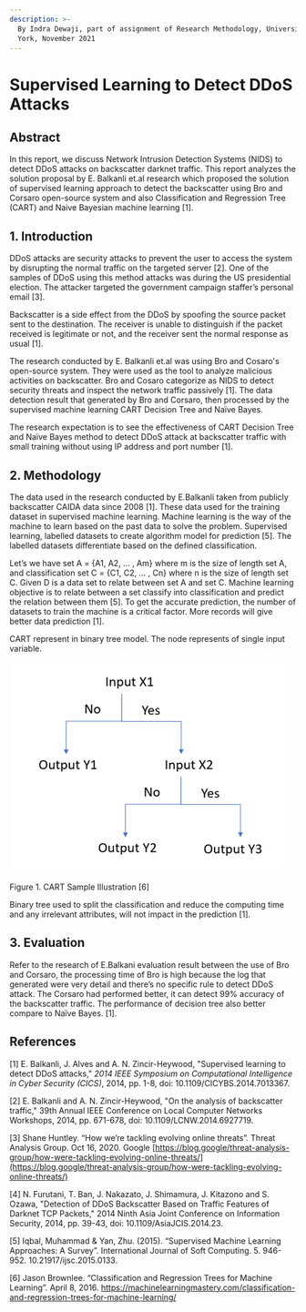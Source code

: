 ```yaml
---
description: >-
  By Indra Dewaji, part of assignment of Research Methodology, University of
  York, November 2021
---
```


# Supervised Learning to Detect DDoS Attacks

## Abstract

In this report, we discuss Network Intrusion Detection Systems (NIDS) to detect DDoS attacks on backscatter darknet traffic. This report analyzes the solution proposal by E. Balkanli et.al research which proposed the solution of supervised learning approach to detect the backscatter using Bro and Corsaro open-source system and also Classification and Regression Tree (CART) and Naive Bayesian machine learning \[1].

## 1.      Introduction

DDoS attacks are security attacks to prevent the user to access the system by disrupting the normal traffic on the targeted server \[2]. One of the samples of DDoS using this method attacks was during the US presidential election. The attacker targeted the government campaign staffer’s personal email \[3].

Backscatter is a side effect from the DDoS by spoofing the source packet sent to the destination. The receiver is unable to distinguish if the packet received is legitimate or not, and the receiver sent the normal response as usual \[1].

The research conducted by E. Balkanli et.al was using Bro and Cosaro's open-source system. They were used as the tool to analyze malicious activities on backscatter. Bro and Cosaro categorize as NIDS  to detect security threats and inspect the network traffic passively \[1]. The data detection result that generated by Bro and Corsaro, then processed by the supervised machine learning CART Decision Tree and Naïve Bayes.

The research expectation is to see the effectiveness of CART Decision Tree and Naïve Bayes method to detect DDoS attack at backscatter traffic with small training without using IP address and port number \[1].

## 2.      Methodology

The data used in the research conducted by E.Balkanli taken from publicly backscatter CAIDA data since 2008 \[1]. These data used for the training dataset in supervised machine learning.  Machine learning is the way of the machine to learn based on the past data to solve the problem. Supervised learning, labelled datasets to create algorithm model for prediction \[5]. The labelled datasets differentiate based on the defined classification.

Let’s we have set A = {A1, A2, ... , Am} where m is the size of length set A, and classification set C = {C1, C2, … , Cn} where n is the size of length set C. Given D is a data set to relate between set A and set C. Machine learning objective is to relate between a set classify into classification and predict the relation between them \[5]. To get the accurate prediction, the number of datasets to train the machine is a critical factor. More records will give better data prediction \[1].

CART represent in binary tree model. The node represents of single input variable.

![](<.gitbook/assets/image (28).png>)

Figure 1. CART Sample Illustration \[6]

Binary tree used to split the classification and reduce the computing time and any irrelevant attributes, will not impact in the prediction \[1].

## 3.      Evaluation

Refer to the research of E.Balkani evaluation result between the use of Bro and Corsaro, the processing time of Bro is high because the log that generated were very detail and there’s no specific rule to detect DDoS attack. The Corsaro had performed better, it can detect 99% accuracy of the backscatter traffic. The performance of decision tree also better compare to Naïve Bayes.  \[1]. &#x20;

## References

\[1]   E. Balkanli, J. Alves and A. N. Zincir-Heywood, "Supervised learning to detect DDoS attacks," _2014 IEEE Symposium on Computational Intelligence in Cyber Security (CICS)_, 2014, pp. 1-8, doi: 10.1109/CICYBS.2014.7013367.

\[2]   E. Balkanli and A. N. Zincir-Heywood, "On the analysis of backscatter traffic," 39th Annual IEEE Conference on Local Computer Networks Workshops, 2014, pp. 671-678, doi: 10.1109/LCNW.2014.6927719.

\[3]   Shane Huntley. “How we’re tackling evolving online threats”. Threat Analysis Group. Oct 16, 2020. Google [https://blog.google/threat-analysis-group/how-were-tackling-evolving-online-threats/](https://blog.google/threat-analysis-group/how-were-tackling-evolving-online-threats/)

\[4]   N. Furutani, T. Ban, J. Nakazato, J. Shimamura, J. Kitazono and S. Ozawa, "Detection of DDoS Backscatter Based on Traffic Features of Darknet TCP Packets," 2014 Ninth Asia Joint Conference on Information Security, 2014, pp. 39-43, doi: 10.1109/AsiaJCIS.2014.23.

\[5]   Iqbal, Muhammad & Yan, Zhu. (2015). “Supervised Machine Learning Approaches: A Survey”. International Journal of Soft Computing. 5. 946-952. 10.21917/ijsc.2015.0133.

\[6]   Jason Brownlee. “Classification and Regression Trees for Machine Learning”. April 8, 2016. https://machinelearningmastery.com/classification-and-regression-trees-for-machine-learning/
